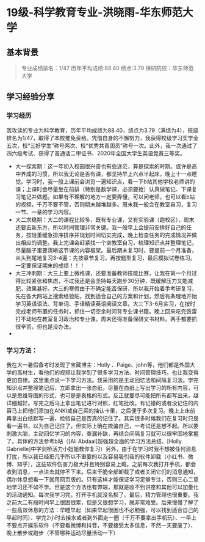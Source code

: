 # 19级-科学教育专业-洪晓雨-华东师范大学

## 基本背景
> 专业成绩排名：1/47
> 历年平均成绩:88.40
> 绩点:3.79
> 保研院校：华东师范大学

## 学习经验分享
### 学习经历
我攻读的专业为科学教育，历年平均成绩为88.40，绩点为3.79（满绩为4），班级排名为1/47，取得了本校推免资格。凭借自身的不懈努力，我获得校级学习奖学金五次，校“三好学生”称号两次、校“优秀共青团员”称号一次。此外，我一次通过了四六级考试、获得了普通话二甲证书、2020年全国大学生英语竞赛三等奖。
* 大一探索期：这一年初入校园很兴奋也有些迷茫，算是探索的时期。或许是高中养成的习惯，所以我无论是否有课，都坚持早上六点半起床，晚上十一点睡觉。学习时，我一般上课前会浏览一遍知识点，看一下b站其他学校老师讲的课；上课时会尽量坐在前排（特别是数学课，必须要抢）认真做笔记、下课复习笔记并做题。如果有不理解的地方一定要弄懂，可以问老师，也可以看b站的视频，千万不要不管，否则期末越堆越多。周末我一般会在教室自习，复习一节、一章的学习内容。
* 大二求稳期：大二的课程比较多，既有专业课，又有实验课（跑校区），周末还要去新东方，所以时间管理非常关键。我一般早上会提前安排好自己的任务，按轻重缓急排序排序并规划时间切实完成，晚上检查任务的完成情况并做出相应的调整。我上完课会赶紧找一个空教室自习，梳理知识点并整理笔记，尽量脑子里要清晰这节课的内容框架。最后期末复习时，要提前一个月准备，从头到尾地复习3-4遍：先按章节复习，再按题型复习，最后模拟试卷练习。一定要保证期末的成绩！！！
* 大三冲刺期：大三上要上微格课，还要准备教师技能比赛，让我在第一个月过得比较紧张和焦虑，不过我还是会坚持每天跑步30分钟，既缓解压力又能减肥，效果甚好。大三的寒假由于不确定能否保研，所以我开始着手考研复习，先在各大网站上搜索经验贴，找到适合自己的方案和计划，然后有条理地开始学习英语语法、背单词、手译精读英语阅读文章。大三下3-6月实习，在按时完成老师布置的任务时，抓住一切空余时间背专业课书籍。晚上回来吃完饭雷打不动地在教室复习政治和专业课。周末还得准备保研文书材料。两手都要抓很辛苦，但也是没办法。
* 
### 学习方法：
我在大一暑假备考时发现了宝藏博主：Holly 、Paige、john等，他们都是外国大学的高材生，看他们的视频让我学到了很多学习方法、时间管理技巧，也让我变得更加自律。这里重点说一下学习方法。我采用的是主动回忆法和间隔复习法。学完知识点并整理笔记后，立即拿出一张白纸，尽量在白纸上写出学习的所有内容，可以是思维导图的形式，也可是是表格的形式。反正就要尽可能把所有都写出来，越详细越好。写完之后马上拿出笔记进行对照，红笔批改。有记错的或者没记住的内容马上把他们添加在ANKI或自己买的抽认卡里，之后便于多次复习。晚上上床前再拿出白纸默写一遍，检验自己是否真的记住了。其实很多时候我们在复习时只是看一遍书，以为自己记住了，但实际上确在欺骗自己，一考试还是想不起。所以要刺激大脑，主动回忆学习的内容，查漏补缺，再结合间隔复习就可以很牢固地掌握了。具体的方法参考b站（[Ali Abdaal]超强超全面的学习方法总结、[Holly Gabrielle]中字剑桥活力小姐姐教你复习）另外，由于在学习时我不想被任何消息打扰，所以我已经把几乎所以不重要的以及容易吸引我的软件卸载（小红书、微博、知乎），这些软件伤害力极大并且特别容易上瘾。之前每次我打开手机，都会收到消息，一点进去就停不下来。后来干脆全部卸载了或者关闭它们的消息通知，偶尔休息想看一下就用网页版的。只有这样才能保证学习足够专注，否则三心二意地学习还不如不学。但是这个方法也有弊端，那就是收不到讲座和其他可以加量化的活动通知。每次我学习完，打开手机就没名额了。最后，精力管理也很重要。我之前大二有段时间早上很困很累，但是又很想学习，就非常难受。后来慢慢了解了一些高效休息的方法：早睡早起（如果早起很困也不必勉强，可以找到适合自己的早起时间）、学完2小时去接水或者到外面走一圈（千万不要拿出手机玩）、一早上不要点开娱乐软件（不要看微博和抖音，不要接受太多信息，不然一天要废了）、晚上散步或跑步（不管哪种运动尽量活动一下）